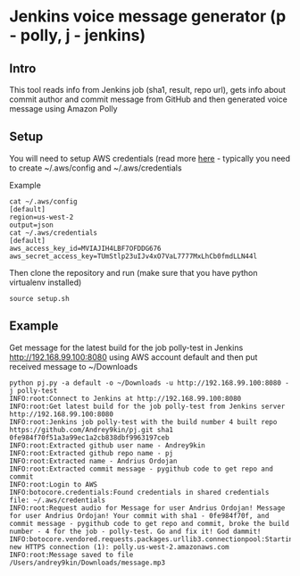 # Jenkins voice message generator (p - polly, j - jenkins)

## Intro
This tool reads info from Jenkins job (sha1, result, repo url), gets info about commit author and commit message from GitHub and then generated voice message using Amazon Polly

## Setup

You will need to setup AWS credentials (read more [here](http://docs.aws.amazon.com/cli/latest/userguide/cli-chap-getting-started.html) - typically you need to create ~/.aws/config and ~/.aws/credentials

Example
```
cat ~/.aws/config
[default]
region=us-west-2
output=json
cat ~/.aws/credentials
[default]
aws_access_key_id=MVIAJIH4LBF7OFDDG676
aws_secret_access_key=TUmStlp23uIJv4xO7VaL7777MxLhCb0fmdLLN44l
```

Then clone the repository and run (make sure that you have python virtualenv installed)
```
source setup.sh
```

## Example
Get message for the latest build for the job polly-test in Jenkins http://192.168.99.100:8080 using AWS account default and then put received message to ~/Downloads
```
python pj.py -a default -o ~/Downloads -u http://192.168.99.100:8080 -j polly-test
INFO:root:Connect to Jenkins at http://192.168.99.100:8080
INFO:root:Get latest build for the job polly-test from Jenkins server http://192.168.99.100:8080
INFO:root:Jenkins job polly-test with the build number 4 built repo https://github.com/Andrey9kin/pj.git sha1 0fe984f70f51a3a99ec1a2cb838dbf9963197ceb
INFO:root:Extracted github user name - Andrey9kin
INFO:root:Extracted github repo name - pj
INFO:root:Extracted name - Andrius Ordojan
INFO:root:Extracted commit message - pygithub code to get repo and commit
INFO:root:Login to AWS
INFO:botocore.credentials:Found credentials in shared credentials file: ~/.aws/credentials
INFO:root:Request audio for Message for user Andrius Ordojan! Message for user Andrius Ordojan! Your commit with sha1 - 0fe984f70f, and commit message - pygithub code to get repo and commit, broke the build number - 4 for the job - polly-test. Go and fix it! God dammit!
INFO:botocore.vendored.requests.packages.urllib3.connectionpool:Starting new HTTPS connection (1): polly.us-west-2.amazonaws.com
INFO:root:Message saved to file /Users/andrey9kin/Downloads/message.mp3
```
